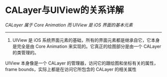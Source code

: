 # CALayer与UIView的关系详解

*CALayer 属于 Core Animation 而 UIView 是 iOS 界面的基本元素*
***

1. UIView 是 iOS 系统界面元素的基础，所有的界面元素都是继承自它，它本身是完全是由 Core Animation 来实现的。它真正的绘图部分是由一个 CALayer 的类管理的。

 UIView 本身像是一个 CALayer 的管理器，访问它的跟绘图和坐标有关的属性，frame bounds，实际上都是在访问它所包含的 CALayer 的相关属性